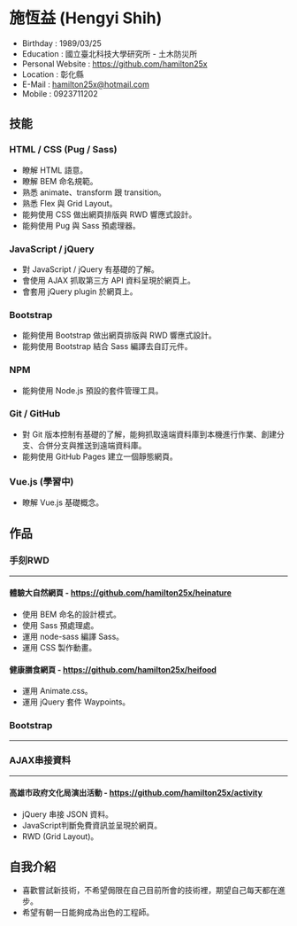 # 施恆益 (Hengyi Shih)
* Birthday : 1989/03/25
* Education : 國立臺北科技大學研究所 - 土木防災所
* Personal Website : https://github.com/hamilton25x
* Location : 彰化縣
* E-Mail : hamilton25x@hotmail.com
* Mobile : 0923711202

## 技能
### HTML / CSS (Pug / Sass)
* 瞭解 HTML 語意。
* 瞭解 BEM 命名規範。
* 熟悉 animate、transform 跟 transition。
* 熟悉 Flex 與 Grid Layout。
* 能夠使用 CSS 做出網頁排版與 RWD 響應式設計。
* 能夠使用 Pug 與 Sass 預處理器。
### JavaScript / jQuery
* 對 JavaScript / jQuery 有基礎的了解。
* 會使用 AJAX 抓取第三方 API 資料呈現於網頁上。
* 會套用 jQuery plugin 於網頁上。
### Bootstrap 
* 能夠使用 Bootstrap 做出網頁排版與 RWD 響應式設計。
* 能夠使用 Bootstrap 結合 Sass 編譯去自訂元件。
### NPM
* 能夠使用 Node.js 預設的套件管理工具。
### Git / GitHub
* 對 Git 版本控制有基礎的了解，能夠抓取遠端資料庫到本機進行作業、創建分支、合併分支與推送到遠端資料庫。
* 能夠使用 GitHub Pages 建立一個靜態網頁。
### Vue.js (學習中)
* 瞭解 Vue.js 基礎概念。

## 作品
### 手刻RWD
---
#### 體驗大自然網頁 - https://github.com/hamilton25x/heinature
* 使用 BEM 命名的設計模式。
* 使用 Sass 預處理處。
* 運用 node-sass 編譯 Sass。
* 運用 CSS 製作動畫。
#### 健康膳食網頁 - https://github.com/hamilton25x/heifood
* 運用 Animate.css。
* 運用 jQuery 套件 Waypoints。
### Bootstrap
---

### AJAX串接資料
---
#### 高雄市政府文化局演出活動 - https://github.com/hamilton25x/activity
* jQuery 串接 JSON 資料。
* JavaScript判斷免費資訊並呈現於網頁。
* RWD (Grid Layout)。

## 自我介紹
* 喜歡嘗試新技術，不希望侷限在自己目前所會的技術裡，期望自己每天都在進步。
* 希望有朝一日能夠成為出色的工程師。
